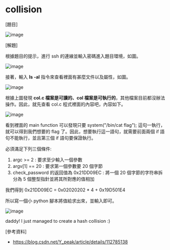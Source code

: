 # collision

[題目]

![image]()

[解題]

根據題目的提示，進行 ssh 的連線並輸入密碼進入題目環境，如圖。

![image]()

接著，輸入 **ls -al** 指令來查看裡面有甚麼文件以及屬性，如圖。

![image]()

根據上圖發現 **col.c 檔案是可讀的、col 檔案是可執行的**，其他檔案目前都沒辦法操作。因此，就先查看 col.c 程式裡面的內容吧，內容如下。

![image]()

看到裡面的 main function 可以發現只要 system("/bin/cat flag"); 這句一執行，就可以得到我們想要的 flag 了。因此，想要執行這一語句，就需要前面兩個 if 語句不能執行，並且第三個 if 語句要保證執行。

必須滿足下列三個條件:
1. argc >= 2 : 要求至少輸入一個參數
2. argv[1] == 20 : 要求第一個參數要 20 個字節
3. check_password 的返回值為 0x21DD09EC : 將一個 20 個字節的字符串拆分為 5 個整型指針並將其所對應的值相加

我們得到 0x21DD09EC = 0x02020202 * 4 + 0x19D501E4

所以寫一個小 python 腳本將值給求出來，並輸入即可。

![image]()

daddy! I just managed to create a hash collision :)

[參考資料]
* https://blog.csdn.net/Y_peak/article/details/112785138

